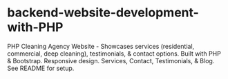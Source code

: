 # backend-website-development-with-PHP
PHP Cleaning Agency Website - Showcases services (residential, commercial, deep cleaning), testimonials, &amp; contact options. Built with PHP &amp; Bootstrap. Responsive design. Services, Contact, Testimonials, &amp; Blog. See README for setup.
